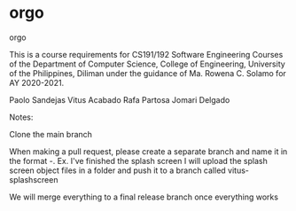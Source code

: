 # orgo

orgo

This is a course requirements for CS191/192 Software Engineering Courses of the Department of Computer Science, College of Engineering, University of the Philippines, Diliman under the guidance of Ma. Rowena C. Solamo for AY 2020-2021.

Paolo Sandejas
Vitus Acabado
Rafa Partosa
Jomari Delgado

Notes:

Clone the main branch

When making a pull request, please create a separate branch and name it in the format <yourname>-<feature implementation>. 
Ex. I've finished the splash screen I will upload the splash screen object files in a folder and push it to a branch called vitus-splashscreen

We will merge everything to a final release branch once everything works
